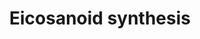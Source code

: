 ---
annotations:
- id: PW:0001239
  parent: classic metabolic pathway
  type: Pathway Ontology
  value: eicosanoid biosynthetic pathway
authors:
- MaintBot
- Thomas
- Christine Chichester
- Mkutmon
- Eweitz
description: 'In biochemistry, eicosanoids are signaling molecules made by oxidation
  of twenty-carbon essential fatty acids, (EFAs). They exert complex control over
  many bodily systems, mainly in inflammation or immunity, and as messengers in the
  central nervous system.  Source: [[wikipedia:Eicosanoid|Wikipedia]]'
last-edited: 2021-05-14
organisms:
- Danio rerio
redirect_from:
- /index.php/Pathway:WP1318
- /instance/WP1318
- /instance/WP1318_r116859
revision: r116859
schema-jsonld:
- '@context': https://schema.org/
  '@id': https://wikipathways.github.io/pathways/WP1318.html
  '@type': Dataset
  creator:
    '@type': Organization
    name: WikiPathways
  description: 'In biochemistry, eicosanoids are signaling molecules made by oxidation
    of twenty-carbon essential fatty acids, (EFAs). They exert complex control over
    many bodily systems, mainly in inflammation or immunity, and as messengers in
    the central nervous system.  Source: [[wikipedia:Eicosanoid|Wikipedia]]'
  keywords:
  - 5-HPETE
  - Arachidonic acid
  - DKEY-194N13.2
  - GGT1
  - LOC567284
  - LOC791800
  - Leukotriene A4
  - Leukotriene B4
  - Leukotriene C4
  - Leukotriene D4
  - Leukotriene E4
  - PTGDS
  - Prostaglandin D2
  - Prostaglandin F2a
  - Prostaglandin H2
  - Prostaglandin I2
  - Thromboxane A2
  - Thromboxane B2
  - alox12
  - lta4h
  - pla2g6
  - ptges
  - ptgesl
  - ptgisl
  - ptgs1
  - ptgs2b
  - tbxas1
  - zgc:153024
  license: CC0
  name: Eicosanoid synthesis
seo: CreativeWork
title: Eicosanoid synthesis
wpid: WP1318
---